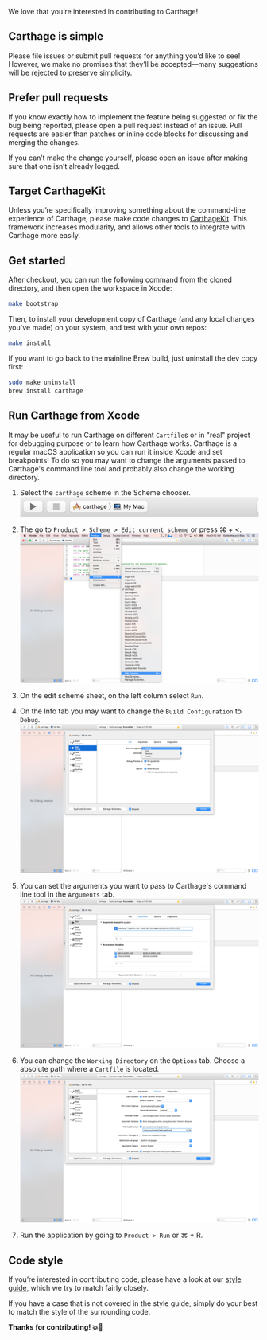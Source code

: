 We love that you’re interested in contributing to Carthage!

## Carthage is simple

Please file issues or submit pull requests for anything you’d like to see! However, we make no promises that they’ll be accepted—many suggestions will be rejected to preserve simplicity.

## Prefer pull requests

If you know exactly how to implement the feature being suggested or fix the bug being reported, please open a pull request instead of an issue. Pull requests are easier than patches or inline code blocks for discussing and merging the changes.

If you can’t make the change yourself, please open an issue after making sure that one isn’t already logged.

## Target CarthageKit

Unless you’re specifically improving something about the command-line experience of Carthage, please make code changes to [CarthageKit](README.md#carthagekit). This framework increases modularity, and allows other tools to integrate with Carthage more easily.

## Get started

After checkout, you can run the following command from the cloned directory, and then open the workspace in Xcode:

```bash
make bootstrap
```

Then, to install your development copy of Carthage (and any local changes you've made) on your system, and test with your own repos:

```bash
make install
```

If you want to go back to the mainline Brew build, just uninstall the dev copy first:

```bash
sudo make uninstall
brew install carthage
```

## Run Carthage from Xcode

It may be useful to run Carthage on different `Cartfile`s or in "real" project for debugging purpose or to learn how Carthage works. Carthage is a regular macOS application so you can run it inside Xcode and set breakpoints! To do so you may want to change the arguments passed to Carthage's command line tool and probably also change the working directory.

 1. Select the `carthage` scheme in the Scheme chooser.
 ![step01](./Documentation/Resources/Contributing/RunCarthageFromXcode/step01.png)

 2. The go to `Product > Scheme > Edit current scheme` or press ⌘ + <.
 ![step02](./Documentation/Resources/Contributing/RunCarthageFromXcode/step02.png)

 3. On the edit scheme sheet, on the left column select `Run`.

 4. On the Info tab you may want to change the `Build Configuration` to `Debug`.
 ![step04](./Documentation/Resources/Contributing/RunCarthageFromXcode/step04.png)

 5. You can set the arguments you want to pass to Carthage's command line tool in the `Arguments` tab.
 ![step05](./Documentation/Resources/Contributing/RunCarthageFromXcode/step05.png)

 6. You can change the `Working Directory` on the `Options` tab. Choose a absolute path where a `Cartfile` is located.
 ![step06](./Documentation/Resources/Contributing/RunCarthageFromXcode/step06.png)

 7. Run the application by going to `Product > Run` or ⌘ + R.

## Code style

If you’re interested in contributing code, please have a look at our [style guide](https://github.com/github/swift-style-guide), which we try to match fairly closely.

If you have a case that is not covered in the style guide, simply do your best to match the style of the surrounding code.

**Thanks for contributing! :boom::camel:**
